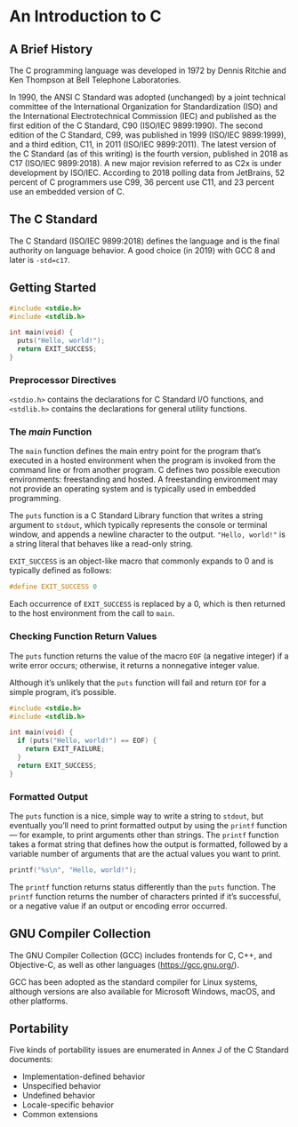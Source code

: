 # An Introduction to C

## A Brief History

The C programming language was developed in 1972 by Dennis Ritchie and Ken Thompson at Bell Telephone Laboratories.

In 1990, the ANSI C Standard was adopted (unchanged) by a joint technical committee of the International Organization for Standardization (ISO) and the International Electrotechnical Commission (IEC) and published as the first edition of the C Standard, C90 (ISO/IEC 9899:1990). The second edition of the C Standard, C99, was published in 1999 (ISO/IEC 9899:1999), and a third edition, C11, in 2011 (ISO/IEC 9899:2011). The latest version of the C Standard (as of this writing) is the fourth version, published in 2018 as C17 (ISO/IEC 9899:2018). A new major revision referred to as C2x is under development by ISO/IEC. According to 2018 polling data from JetBrains, 52 percent of C programmers use C99, 36 percent use C11, and 23 percent use an embedded version of C.

## The C Standard

The C Standard (ISO/IEC 9899:2018) defines the language and is the final authority on language behavior. A good choice (in 2019) with GCC 8 and later is `-std=c17`.

## Getting Started

```c
#include <stdio.h>
#include <stdlib.h>

int main(void) {
  puts("Hello, world!");
  return EXIT_SUCCESS;
}
```

### Preprocessor Directives

`<stdio.h>` contains the declarations for C Standard I/O functions, and `<stdlib.h>` contains the declarations for general utility functions.

### The _main_ Function

The `main` function defines the main entry point for the program that’s executed in a hosted environment when the program is invoked from the command line or from another program. C defines two possible execution environments: freestanding and hosted. A freestanding environment may not provide an operating system and is typically used in embedded programming.

The `puts` function is a C Standard Library function that writes a string argument to `stdout`, which typically represents the console or terminal window, and appends a newline character to the output. `"Hello, world!"` is a string literal that behaves like a read-only string.

`EXIT_SUCCESS` is an object-like macro that commonly expands to 0 and is typically defined as follows:

```c
#define EXIT_SUCCESS 0
```

Each occurrence of `EXIT_SUCCESS` is replaced by a 0, which is then returned to the host environment from the call to `main`.

### Checking Function Return Values

The `puts` function returns the value of the macro `EOF` (a negative integer) if a write error occurs; otherwise, it returns a nonnegative integer value.

Although it’s unlikely that the `puts` function will fail and return `EOF` for a simple program, it’s possible.

```c
#include <stdio.h>
#include <stdlib.h>

int main(void) {
  if (puts("Hello, world!") == EOF) {
    return EXIT_FAILURE;
  }
  return EXIT_SUCCESS;
}
```

### Formatted Output

The `puts` function is a nice, simple way to write a string to `stdout`, but eventually you’ll need to print formatted output by using the `printf` function — for example, to print arguments other than strings. The `printf` function takes a format string that defines how the output is formatted, followed by a variable number of arguments that are the actual values you want to print.

```c
printf("%s\n", "Hello, world!");
```

The `printf` function returns status differently than the `puts` function. The `printf` function returns the number of characters printed if it’s successful, or a negative value if an output or encoding error occurred.

## GNU Compiler Collection

The GNU Compiler Collection (GCC) includes frontends for C, C++, and Objective-C, as well as other languages (https://gcc.gnu.org/).

GCC has been adopted as the standard compiler for Linux systems, although versions are also available for Microsoft Windows, macOS, and other platforms.

## Portability

Five kinds of portability issues are enumerated in Annex J of the C Standard documents:

- Implementation-defined behavior
- Unspecified behavior
- Undefined behavior
- Locale-specific behavior
- Common extensions
